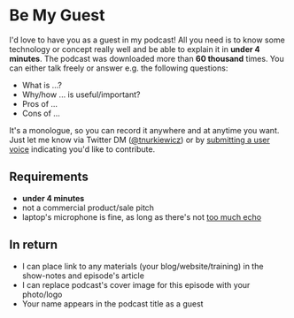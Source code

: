 # Be My Guest

I'd love to have you as a guest in my podcast!
All you need is to know some technology or concept really well and be able to explain it in **under 4 minutes**.
The podcast was downloaded more than **60 thousand** times.
You can either talk freely or answer e.g. the following questions:

* What is ...?
* Why/how ... is useful/important?
* Pros of ...
* Cons of ...

It's a monologue, so you can record it anywhere and at anytime you want.
Just let me know via Twitter DM ([@tnurkiewicz](https://twitter.com/tnurkiewicz)) or by [submitting a user voice](https://github.com/nurkiewicz/256/issues/new/choose) indicating you'd like to contribute.

## Requirements

* **under 4 minutes**
* not a commercial product/sale pitch
* laptop's microphone is fine, as long as there's not [too much echo](https://www.youtube.com/watch?v=xgL51PXBd1A)

## In return

* I can place link to any materials (your blog/website/training) in the show-notes and episode's article
* I can replace podcast's cover image for this episode with your photo/logo
* Your name appears in the podcast title as a guest
